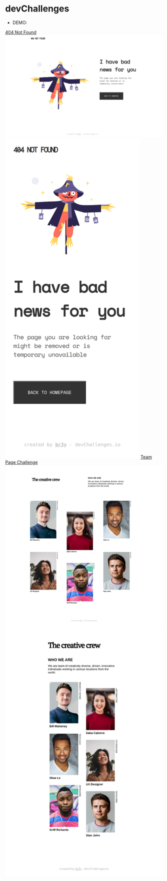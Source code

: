 # devChallenges

- DEMO:

<a href="https://404-not-found-dusky.vercel.app/">404 Not Found</a>
<img src="./img/404-wr.png" /> 
<img src="./img/404-mr.png" /> 
<a href="https://my-team-page-chi.vercel.app/">Team Page Challenge</a>
<img src="./img/mtp-wr.png" />
<img src="./img/mtp-mr.png" />